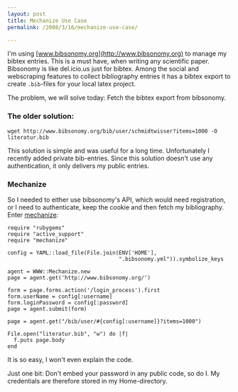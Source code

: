 ```yaml
---
layout: post
title: Mechanize Use Case
permalink: /2008/3/16/mechanize-use-case/

---
```


I'm using [www.bibsonomy.org](http://www.bibsonomy.org) to manage my bibtex
entries. This is a must have, when writing any scientific paper. Bibsonomy is
like del.icio.us just for bibtex. Among the social and webscraping features to
collect bibliography entries it has a bibtex export to create `.bib`-files for
your local latex project.

The problem, we will solve today: Fetch the bibtex export from bibsonomy.

### The older solution:

    wget http://www.bibsonomy.org/bib/user/schmidtwisser?items=1000 -O literatur.bib

This solution is simple and was useful for a long time. Unfortunately I recently
added private bib-entries. Since this solution doesn't use any authentication,
it only delivers my public entries.

### Mechanize

So I needed to either use bibsonomy's API, which would need registration, or I
need to authenticate, keep the cookie and then fetch my bibliography. Enter
[mechanize](http://mechanize.rubyforge.org/):

    require "rubygems"
    require "active_support"
    require "mechanize"

    config = YAML::load_file(File.join(ENV['HOME'],
                                       ".bibsonomy.yml")).symbolize_keys

    agent = WWW::Mechanize.new
    page = agent.get('http://www.bibsonomy.org/')

    form = page.forms.action('/login_process').first
    form.userName = config[:username]
    form.loginPassword = config[:password]
    page = agent.submit(form)

    page = agent.get("/bib/user/#{config[:username]}?items=1000")

    File.open("literatur.bib", "w") do |f|
      f.puts page.body
    end

It is so easy, I won't even explain the code.

Just one bit: Don't embed your password in any public code, so do I. My
credentials are therefore stored in my Home-directory.
